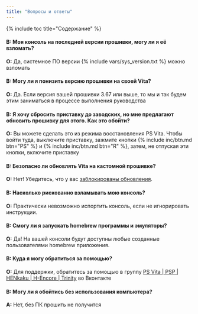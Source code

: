 ```yaml
---
title: "Вопросы и ответы"
---
```


{% include toc title="Содержание" %}

#### В: Моя консоль на последней версии прошивки, могу ли я её взломать?
**О:** Да, системное ПО версии {% include vars/sys_version.txt %} можно взломать

#### В: Могу ли я понизить версию прошивки на своей Vita?
**О:** Да. Если версия вашей прошивки 3.67 или выше, то мы и так будем этим заниматься в процессе выполнения руководства

#### В: Я хочу сбросить приставку до заводских, но мне предлагают обновить прошивку для этого. Как это обойти?
**О:** Вы можете сделать это из режима восстановления PS Vita. Чтобы войти туда, выключите приставку, зажмите кнопки {% include inc/btn.md btn="PS" %} и {% include inc/btn.md btn="R" %}, затем, не отпуская эти кнопки, включите приставку

#### В: Безопасно ли обновлять Vita на кастомной прошивке?
**О:** Нет! Убедитесь, что у вас [заблокированы обновления](get-started#блокировка-обновлений).

#### В: Насколько рискованно взламывать мою консоль?
**О:** Практически невозможно испортить консоль, если не игнорировать инструкции.

#### В: Смогу ли я запускать homebrew программы и эмуляторы?
**О:** Да! На вашей консоли будут доступны любые созданные пользователями homebrew приложения.

#### В: Куда я могу обратиться за помощью?
**О:** Для поддержки, обратитесь за помощью в группу [PS Vita | PSP | HENkaku | H-Encore | Trinity](https://vk.com/portablegaming) во Вконтакте

#### В: Могу ли я обойтись без использования компьютера?
**A:** Нет, без ПК прошить не получится
